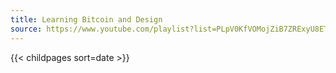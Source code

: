 ```yaml
---
title: Learning Bitcoin and Design
source: https://www.youtube.com/playlist?list=PLpV0KfVOMojZiB7ZRExyU8ETFDmjq8BNw
---
```


{{< childpages sort=date >}}
